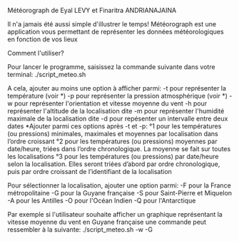Météorograph
de Eyal LEVY et Finaritra ANDRIANAJAINA

Il n'a jamais été aussi simple d'illustrer le temps!
Météorograph est une application vous permettant de représenter les données météorologiques en fonction de vos lieux

Comment l'utiliser?

Pour lancer le programme, saisissez la commande suivante dans votre terminal: ./script_meteo.sh

A cela, ajouter au moins une option à afficher parmi:
-t pour représenter la température (voir *)
-p pour représenter la pression atmosphérique (voir *)
-w pour représenter l'orientation et vitesse moyenne du vent
-h pour représenter l'altitude de la localisation dite
-m pour représenter l'humidité maximale de la localisation dite
-d pour repésenter un intervalle entre deux dates
*Ajouter parmi ces options après -t et -p:
°1 pour les températures (ou pressions) minimales, maximales et moyennes par localisation dans l’ordre croissant
°2 pour les températures (ou pressions) moyennes par date/heure, triées dans l’ordre chronologique. La moyenne se fait sur toutes les localisations
°3 pour les températures (ou pressions) par date/heure selon la localisation. Elles seront triées d’abord par ordre chronologique, puis par ordre croissant de l’identifiant de la localisation

Pour sélectionner la localisation, ajouter une option parmi:
-F pour la France métropolitaine
-G pour la Guyane française
-S pour Saint-Pierre et Miquelon
-A pour les Antilles
-O pour l'Océan Indien
-Q pour l'Antarctique

Par exemple si l'utilisateur souhaite afficher un graphique représentant la vitesse moyenne du vent en Guyane française une commande peut ressembler à la suivante: ./script_meteo.sh -w -G
